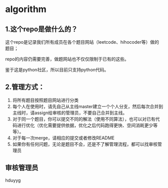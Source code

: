 # algorithm
## 1.这个repo是做什么的？

这个repo是记录我们所有成员在各个题目网站（leetcode、hihocoder等）做的题目；

repo的内容仍需要完善，做题网站也不仅仅限制于已有的这些。

鉴于这是python社区，所以目前只支持python代码。

## 2.管理方式：

1. 将所有题目按照题目网站进行分类
2. 每个人在使用时，请先自己从主线master建立一个个人分支，然后每次合并到主线时，请assign给审核的管理员，不要自己合并到主线。
3. 对于同一个题目，你可以提交不同的解法（使用不同算法），也可以对已有代码进行优化（优化需要提供依据，优化之后代码跑得更快、空间消耗更少等等）。
4. 对于每一次merge，请相应的提交或者修改README
5. 如果你有任何问题，无论是题目不会，还是不了解管理流程，都可以找审核管理员

## 审核管理员

hduyyg